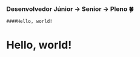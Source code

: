 ### Desenvolvedor Júnior -> Senior -> Pleno  🍀

 <link href="https://cdn.jsdelivr.net/npm/bootstrap@5.0.2/dist/css/bootstrap.min.css" rel="stylesheet" integrity="sha384-EVSTQN3/azprG1Anm3QDgpJLIm9Nao0Yz1ztcQTwFspd3yD65VohhpuuCOmLASjC" crossorigin="anonymous">

    ####Hello, world!
  </head>
  <body>
    <h1>Hello, world!</h1>
